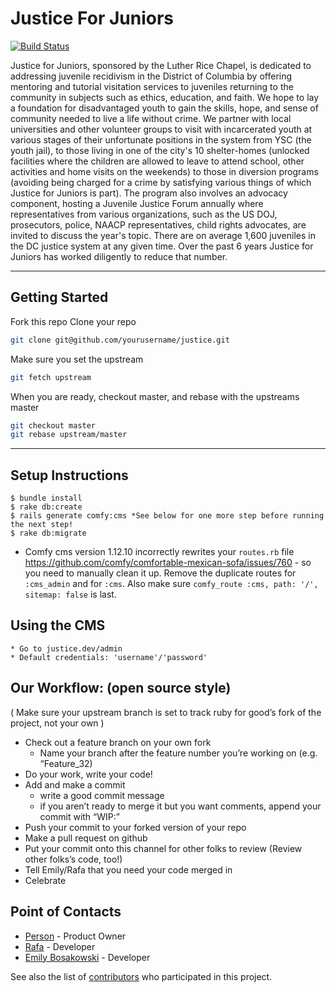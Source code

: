 # Justice For Juniors
[![Build Status](https://travis-ci.org/rubyforgood/justice.svg?branch=master)](https://travis-ci.org/rubyforgood/justice)

Justice for Juniors, sponsored by the Luther Rice Chapel, is dedicated to addressing juvenile recidivism in the District of Columbia by offering mentoring and tutorial visitation services to juveniles returning to the community in subjects such as ethics, education, and faith. We hope to lay a foundation for disadvantaged youth to gain the skills, hope, and sense of community needed to live a life without crime. We partner with local universities and other volunteer groups to visit with incarcerated youth at various stages of their unfortunate positions in the system from YSC (the youth jail), to those living in one of the city's 10 shelter-homes (unlocked facilities where the children are allowed to leave to attend school, other activities and home visits on the weekends) to those in diversion programs (avoiding being charged for a crime by satisfying various things of which Justice for Juniors is part). The program also involves an advocacy component, hosting a Juvenile Justice Forum annually where representatives from various organizations, such as the US DOJ, prosecutors, police, NAACP representatives, child rights advocates, are invited to discuss the year's topic. There are on average 1,600 juveniles in the DC justice system at any given time. Over the past 6 years Justice for Juniors has worked diligently to reduce that number.
***
## Getting Started
Fork this repo
Clone your repo
```bash
git clone git@github.com/yourusername/justice.git
```

Make sure you set the upstream
```bash
git fetch upstream
```
When you are ready, checkout master, and rebase with the upstreams master
```bash
git checkout master
git rebase upstream/master
```

***

## Setup Instructions

    $ bundle install
    $ rake db:create
    $ rails generate comfy:cms *See below for one more step before running the next step!
    $ rake db:migrate

* Comfy cms version 1.12.10 incorrectly rewrites your `routes.rb` file https://github.com/comfy/comfortable-mexican-sofa/issues/760 - so you need to manually clean it up. Remove the duplicate routes for `:cms_admin` and for `:cms`. Also make sure `comfy_route :cms, path: '/', sitemap: false` is last.

## Using the CMS
    * Go to justice.dev/admin
    * Default credentials: 'username'/'password'

## Our Workflow: (open source style)

( Make sure your upstream branch is set to track ruby for good’s fork of the project, not your own )
* Check out a feature branch on your own fork
  * Name your branch after the feature number you’re working on (e.g. “Feature_32)
* Do your work, write your code!
* Add and make a commit
  * write a good commit message
  * if you aren’t ready to merge it but you want comments, append your commit with “WIP:”
* Push your commit to your forked version of your repo
* Make a pull request on github
* Put your commit onto this channel for other folks to review
(Review other folks’s code, too!)
* Tell Emily/Rafa that you need your code merged in
* Celebrate


## Point of Contacts

* [Person]() - Product Owner
* [Rafa](https://github.com/osondoar) - Developer
* [Emily Bosakowski](https://github.com/almightyboz) - Developer

See also the list of [contributors](https://github.com/your/project/contributors) who participated in this project.
